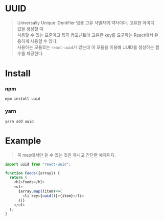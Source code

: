 # UUID
> Universally Unique IDentifier 범용 고유 식별자의 약자이다. 고유한 아이디 값을 생성할 때  
> 사용할 수 있는 표준이고 특히 컴포넌트에 고유한 key를 요구하는 React에서 유용하게 사용할 수 있다.  
> 사용하는 모듈로는 `react-uuid`가 있는데 이 모듈을 이용해 UUID를 생성하는 함수를 제공한다.

# Install

### npm
`npm install uuid`

### yarn
`yarn add uuid`

# Example
> 꼭 map에서만 쓸 수 있는 것은 아니고 간단한 예제이다.
```js
import uuid from "react-uuid";

function Foods({array}) {
  return (
    <h2>Foods</h2>
    <ul>
      {array.map((item)=>(
        <li key={uuid()}>{item}</li>
      ))}
    </ul>
  );
}
```
